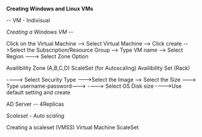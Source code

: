 **Creating Windows and Linux VMs**

--
VM - Indivisual 

*Creating a Windows VM* --

Click on the Virtual Machine --> Select Virtual Machine --> Click create -->Select the Subscription/Resource Group --> Type VM name --> Select Region ---> Select Zone Option

Availibility Zone (A,B,C,D) 
ScaleSet (for Autoscaling)
Availibility Set (Rack)

----> Select Security Type --->Select the Image --> Select the Size ---> Type username-password--->
----> Select OS Disk size ---->Use default setting and create 

AD Server -- 4Replicas



*Scaleset - Auto scaling*

Creating a scaleset (VMSS) Virtual Machine ScaleSet
